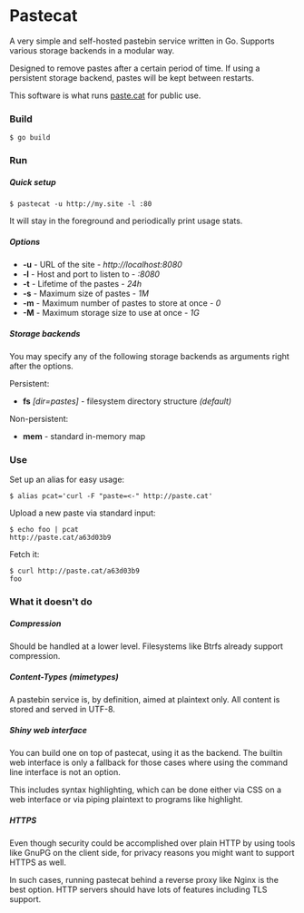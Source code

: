 # Pastecat

A very simple and self-hosted pastebin service written in Go. Supports various
storage backends in a modular way.

Designed to remove pastes after a certain period of time. If using a
persistent storage backend, pastes will be kept between restarts.

This software is what runs [paste.cat](http://paste.cat) for public use.

### Build

	$ go build

### Run

##### Quick setup

	$ pastecat -u http://my.site -l :80

It will stay in the foreground and periodically print usage stats.

##### Options

* **-u** - URL of the site - *http://localhost:8080*
* **-l** - Host and port to listen to - *:8080*
* **-t** - Lifetime of the pastes - *24h*
* **-s** - Maximum size of pastes - *1M*
* **-m** - Maximum number of pastes to store at once - *0*
* **-M** - Maximum storage size to use at once - *1G*

##### Storage backends

You may specify any of the following storage backends as arguments right after
the options.

Persistent:

* **fs** *[dir=pastes]* - filesystem directory structure *(default)*

Non-persistent:

* **mem** - standard in-memory map

### Use

Set up an alias for easy usage:

	$ alias pcat='curl -F "paste=<-" http://paste.cat'

Upload a new paste via standard input:

	$ echo foo | pcat
	http://paste.cat/a63d03b9

Fetch it:

	$ curl http://paste.cat/a63d03b9
	foo

### What it doesn't do

##### Compression

Should be handled at a lower level. Filesystems like Btrfs already support
compression.

##### Content-Types (mimetypes)

A pastebin service is, by definition, aimed at plaintext only. All content is
stored and served in UTF-8.

##### Shiny web interface

You can build one on top of pastecat, using it as the backend. The builtin web
interface is only a fallback for those cases where using the command line
interface is not an option.

This includes syntax highlighting, which can be done either via CSS on a web
interface or via piping plaintext to programs like highlight.

##### HTTPS

Even though security could be accomplished over plain HTTP by using tools like
GnuPG on the client side, for privacy reasons you might want to support HTTPS
as well.

In such cases, running pastecat behind a reverse proxy like Nginx is the best
option. HTTP servers should have lots of features including TLS support.
